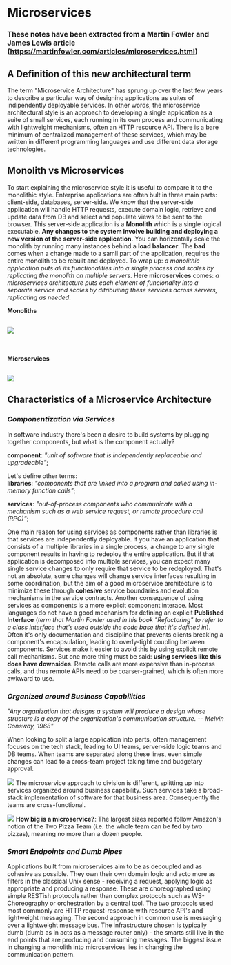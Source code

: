 # Microservices
### These notes have been extracted from a Martin Fowler and James Lewis article (https://martinfowler.com/articles/microservices.html)


## A Definition of this new architectural term
The term "Microservice Architecture" has sprung up over the last few years to describe a particular way of designing applications as suites of indipendently deployable services. In other words, the microservice architectural style is an approach to developing a single application as a suite of small services, each running in its own process and communicating with lightweight mechanisms, often an HTTP resource API. There is a bare minimum of centralized management of these services, which may be written in different programming languages and use different data storage technologies.
## Monolith vs Microservices
To start explaining the microservice style it is useful to compare it to the monolithic style. Enterprise applications are often bult in three main parts: client-side, databases, server-side. We know that the server-side application will handle HTTP requests, execute domain logic, retrieve and update data from DB and select and populate views to be sent to the browser. This server-side application is a **Monolith** which is a single logical executable. **Any changes to the system involve building and deploying a new version of the server-side application**. You can horizontally scale the monolith by running many instances behind a **load balancer**. The **bad** comes when a change made to a samll part of the application, requires the entire monolith to be rebuilt and deployed. To wrap up: *a monolithic application puts all its functionalities into a single process and scales by replicating the monolith on multiple servers*. Here **microservices** comes: *a microservices architecture puts each element of funcionality into a separate service and scales by ditribuiting these services across servers, replicating as needed*.
<br>

**Monoliths**
## ![](./imgs/monoliths.png)
<br>

**Microservices**
## ![](./imgs/microservices.png)
## **Characteristics of a Microservice Architecture**
### *Componentization via Services*
In software industry there's been a desire to build systems by plugging together components, but what is the component actually? 
<br>

**component**: *"unit of software that is independently replaceable and upgradeable"*;
<br>

Let's define other terms: 
<br>
**libraries**: *"components that are linked into a program and called using in-memory function calls"*;
<br>

 **services**: *"out-of-process components who communicate with a mechanism such as a web service request, or remote procedure call (RPC)"*;
 <br>

 One main reason for using services as components rather than libraries is that services are independently deployable. If you have an application that consists of a multiple libraries in a single process, a change to any single component results in having to redeploy the entire application. But if that application is decomposed into multiple services, you can expect many single service changes to only require that service to be redeployed. That's not an absolute, some changes will change service interfaces resulting in some coordination, but the aim of a good microservice architecture is to minimize these through **cohesive** service boundaries and evolution mechanisms in the service contracts. Another consequence of using services as components is a more explicit component interace. Most languages do not have a good mechanism for defining an explicit **Published Interface** (*term that Martin Fowler used in his book "Refactoring" to refer to a class interface that's used outside the code base that it's defined in*). Often it's only documentation and discipline that prevents clients breaking a component's encapsulation, leading to overly-tight coupling between components. Services make it easier to avoid this by using explicit remote call mechanisms. But one more thing must be said: **using services like this does have downsides**. Remote calls are more expensive than in-process calls, and thus remote APIs need to be coarser-grained, which is often more awkward to use.
 <br>

 ### *Organized around Business Capabilities*
 *"Any organization that deisgns a system will produce a design whose structure is a copy of the organization's communication structure. -- Melvin Consway, 1968"*
 <br>

When looking to split a large application into parts, often management focuses on the tech stack, leading to UI teams, server-side logic teams and DB teams. When teams are separated along these lines, even simple changes can lead to a cross-team project taking time and budgetary approval.
<br>

![](./imgs/conwaylaw.png)
The microservice approach to division is different, splitting up into services organized around business capability. Such services take a broad-stack implementation of software for that business area. Consequently the teams are cross-functional.
<br>

![](./imgs/teamboundaries.png)
**How big is a microservice?**: The largest sizes reported follow Amazon's notion of the Two Pizza Team (i.e. the whole team can be fed by two pizzas), meaning no more than a dozen people.
<br>

### *Smart Endpoints and Dumb Pipes*
Applications built from microservices aim to be as decoupled and as cohesive as possible. They own their own domain logic and acto more as filters in the classical Unix sense - receiving a request, applying logic as appropriate and producing a response. These are choreographed using simple RESTish protocols rather than complex protocols such as WS-Choreography or orchestration by a central tool. The two protocols used most commonly are HTTP request-response with resource API's and lightweight messaging. The second approach in common use is messaging over a lightweight message bus. The infrastructure chosen is typically dumb (dumb as in acts as a message router only) - the smarts still live in the end points that are producing and consuming messages. The biggest issue in changing a monolith into microservices lies in changing the communication pattern.
<br>

